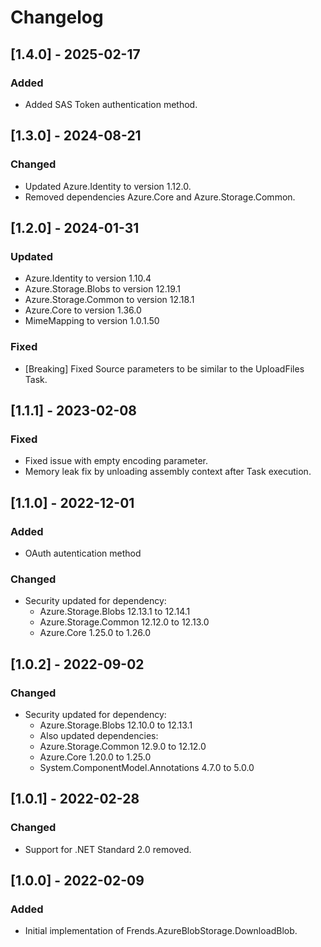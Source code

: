 # Changelog

## [1.4.0] - 2025-02-17
### Added
- Added SAS Token authentication method.

## [1.3.0] - 2024-08-21
### Changed
- Updated Azure.Identity to version 1.12.0.
- Removed dependencies Azure.Core and Azure.Storage.Common.

## [1.2.0] - 2024-01-31
### Updated
- Azure.Identity to version 1.10.4
- Azure.Storage.Blobs to version 12.19.1
- Azure.Storage.Common to version 12.18.1
- Azure.Core to version 1.36.0
- MimeMapping to version 1.0.1.50
### Fixed
- [Breaking] Fixed Source parameters to be similar to the UploadFiles Task.

## [1.1.1] - 2023-02-08
### Fixed
- Fixed issue with empty encoding parameter.
- Memory leak fix by unloading assembly context after Task execution.

## [1.1.0] - 2022-12-01
### Added
- OAuth autentication method
### Changed
- Security updated for dependency:
	- Azure.Storage.Blobs 12.13.1 to 12.14.1
	- Azure.Storage.Common 12.12.0 to 12.13.0
	- Azure.Core 1.25.0 to 1.26.0

## [1.0.2] - 2022-09-02
### Changed
- Security updated for dependency:
	- Azure.Storage.Blobs 12.10.0 to 12.13.1
	- Also updated dependencies:
	- Azure.Storage.Common 12.9.0 to 12.12.0
	- Azure.Core 1.20.0 to 1.25.0
	- System.ComponentModel.Annotations 4.7.0 to 5.0.0

## [1.0.1] - 2022-02-28
### Changed
- Support for .NET Standard 2.0 removed.

## [1.0.0] - 2022-02-09
### Added
- Initial implementation of Frends.AzureBlobStorage.DownloadBlob.
